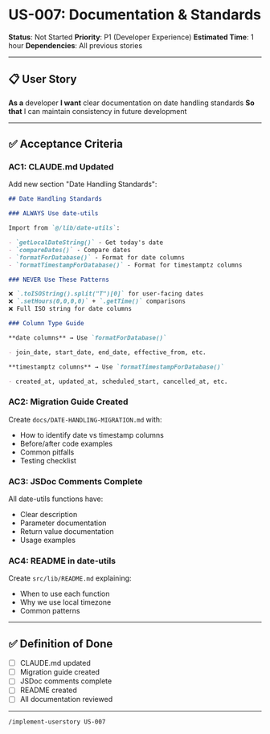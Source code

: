 # US-007: Documentation & Standards

**Status**: Not Started
**Priority**: P1 (Developer Experience)
**Estimated Time**: 1 hour
**Dependencies**: All previous stories

---

## 📋 User Story

**As a** developer
**I want** clear documentation on date handling standards
**So that** I can maintain consistency in future development

---

## ✅ Acceptance Criteria

### AC1: CLAUDE.md Updated

Add new section "Date Handling Standards":

```markdown
## Date Handling Standards

### ALWAYS Use date-utils

Import from `@/lib/date-utils`:

- `getLocalDateString()` - Get today's date
- `compareDates()` - Compare dates
- `formatForDatabase()` - Format for date columns
- `formatTimestampForDatabase()` - Format for timestamptz columns

### NEVER Use These Patterns

❌ `.toISOString().split("T")[0]` for user-facing dates
❌ `.setHours(0,0,0,0)` + `.getTime()` comparisons
❌ Full ISO string for date columns

### Column Type Guide

**date columns** → Use `formatForDatabase()`

- join_date, start_date, end_date, effective_from, etc.

**timestamptz columns** → Use `formatTimestampForDatabase()`

- created_at, updated_at, scheduled_start, cancelled_at, etc.
```

### AC2: Migration Guide Created

Create `docs/DATE-HANDLING-MIGRATION.md` with:

- How to identify date vs timestamp columns
- Before/after code examples
- Common pitfalls
- Testing checklist

### AC3: JSDoc Comments Complete

All date-utils functions have:

- Clear description
- Parameter documentation
- Return value documentation
- Usage examples

### AC4: README in date-utils

Create `src/lib/README.md` explaining:

- When to use each function
- Why we use local timezone
- Common patterns

---

## ✅ Definition of Done

- [ ] CLAUDE.md updated
- [ ] Migration guide created
- [ ] JSDoc comments complete
- [ ] README created
- [ ] All documentation reviewed

---

```bash
/implement-userstory US-007
```
